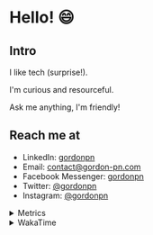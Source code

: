 # Hello! 😄

## Intro

I like tech (surprise!).

I'm curious and resourceful.

Ask me anything, I'm friendly!

## Reach me at

- LinkedIn: [gordonpn](https://www.linkedin.com/in/gordonpn/)
- Email: [contact@gordon-pn.com](mailto:contact@gordon-pn.com)
- Facebook Messenger: [gordonpn](https://www.messenger.com/t/Gordonpn)
- Twitter: [@gordonpn](https://twitter.com/Gordonpn)
- Instagram: [@gordonpn](https://www.instagram.com/gordonpn/)

<details>
  <summary>Metrics</summary>

  <img align="center" src="https://github.com/gordonpn/gordonpn/blob/master/github-metrics.svg" alt="GitHub Metrics">

</details>

<details>
  <summary>WakaTime</summary>

  <!--START_SECTION:waka-->
📊 **This Week I Spent My Time On** 

```text
💬 Programming Languages: 
Java                     10 hrs 30 mins      ███████████████████░░░░░░   76.79 % 
Brazil Dependency Config 59 mins             ██░░░░░░░░░░░░░░░░░░░░░░░   07.25 % 
TypeScript               49 mins             ██░░░░░░░░░░░░░░░░░░░░░░░   06.03 % 
JSON                     32 mins             █░░░░░░░░░░░░░░░░░░░░░░░░   03.91 % 
LOMBOK_CONFIG            17 mins             █░░░░░░░░░░░░░░░░░░░░░░░░   02.15 % 

🔥 Editors: 
Intellijidea             13 hrs 39 mins      █████████████████████████   99.79 % 
VS Code                  1 min               ░░░░░░░░░░░░░░░░░░░░░░░░░   00.21 % 
```


 Last Updated on 16/06/2024 10:20:10 UTC
<!--END_SECTION:waka-->
</details>
